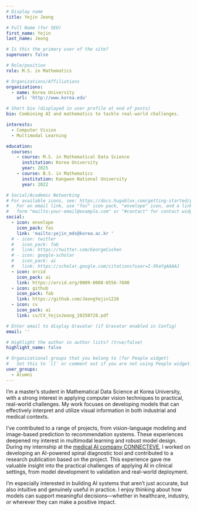 ```yaml
---
# Display name
title: Yejin Jeong

# Full Name (for SEO)
first_name: Yejin
last_name: Jeong

# Is this the primary user of the site?
superuser: false

# Role/position
role: M.S. in Mathematics

# Organizations/Affiliations
organizations:
  - name: Korea University
    url: 'http://www.korea.edu'

# Short bio (displayed in user profile at end of posts)
bio: Combining AI and mathematics to tackle real-world challenges.

interests:
  - Computer Vision
  - Multimodal Learning

education:
  courses:
    - course: M.S. in Mathematical Data Science
      institution: Korea University
      year: 2025
    - course: B.S. in Mathematics
      institution: Kangwon National University
      year: 2022

# Social/Academic Networking
# For available icons, see: https://docs.hugoblox.com/getting-started/page-builder/#icons
#   For an email link, use "fas" icon pack, "envelope" icon, and a link in the
#   form "mailto:your-email@example.com" or "#contact" for contact widget.
social:
  - icon: envelope
    icon_pack: fas
    link: 'mailto:yejin_mds@korea.ac.kr '
  # - icon: twitter
  #   icon_pack: fab
  #   link: https://twitter.com/GeorgeCushen
  # - icon: google-scholar
  #   icon_pack: ai
  #   link: https://scholar.google.com/citations?user=I-XhaYgAAAAJ
  - icon: orcid
    icon_pack: ai
    link: https://orcid.org/0009-0008-0556-7600
  - icon: github
    icon_pack: fab
    link: https://github.com/JeongYejin1226
  - icon: cv
    icon_pack: ai
    link: cv/CV_YejinJeong_20250728.pdf

# Enter email to display Gravatar (if Gravatar enabled in Config)
email: ''

# Highlight the author in author lists? (true/false)
highlight_name: false

# Organizational groups that you belong to (for People widget)
#   Set this to `[]` or comment out if you are not using People widget.
user_groups:
  - Alumni
---
```


<!-- 짧은 자기소개 -->
I’m a master’s student in Mathematical Data Science at Korea University, with a strong interest in applying computer vision techniques to practical, real-world challenges. My work focuses on developing models that can effectively interpret and utilize visual information in both industrial and medical contexts.

I’ve contributed to a range of projects, from vision-language modeling and image-based prediction to recommendation systems. These experiences deepened my interest in multimodal learning and robust model design. 
During my internship at the [medical AI company CONNECTEVE](https://connecteve.com), I worked on developing an AI-powered spinal diagnostic tool and contributed to a research publication based on the project. This experience gave me valuable insight into the practical challenges of applying AI in clinical settings, from model development to validation and real-world deployment.

I’m especially interested in building AI systems that aren’t just accurate, but also intuitive and genuinely useful in practice. I enjoy thinking about how models can support meaningful decisions—whether in healthcare, industry, or wherever they can make a positive impact.
